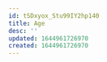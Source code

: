 ```yaml
---
id: tSDxyox_Stu99IY2hp140
title: Age
desc: ''
updated: 1644961726970
created: 1644961726970
---
```


